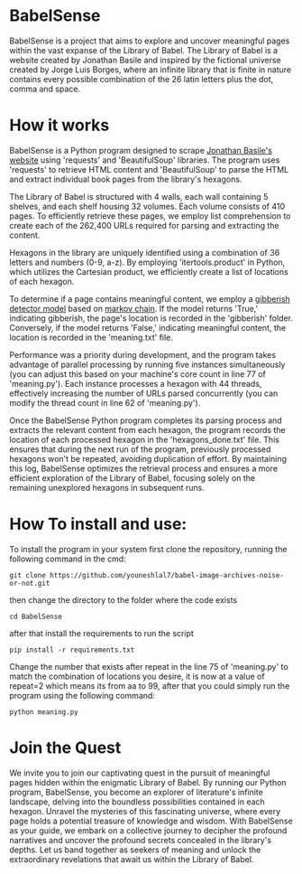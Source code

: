 # BabelSense
BabelSense is a project that aims to explore and uncover meaningful pages within the vast expanse of the Library of Babel. The Library of Babel is a website created by Jonathan Basile and inspired by the fictional universe created by Jorge Luis Borges, where an infinite library that is finite in nature contains every possible combination of the 26 latin letters plus the dot, comma and space.
# How it works

BabelSense is a Python program designed to scrape [Jonathan Basile's website](libraryofbabel.info) using 'requests' and 'BeautifulSoup' libraries. The program uses 'requests' to retrieve HTML content and 'BeautifulSoup' to parse the HTML and extract individual book pages from the library's hexagons.

The Library of Babel is structured with 4 walls, each wall containing 5 shelves, and each shelf housing 32 volumes. Each volume consists of 410 pages. To efficiently retrieve these pages, we employ list comprehension to create each of the 262,400 URLs required for parsing and extracting the content.

Hexagons in the library are uniquely identified using a combination of 36 letters and numbers (0-9, a-z). By employing 'itertools.product' in Python, which utilizes the Cartesian product, we efficiently create a list of locations of each hexagon.

To determine if a page contains meaningful content, we employ a [gibberish detector model](https://github.com/domanchi/gibberish-detector) based on [markov chain](https://en.wikipedia.org/wiki/Markov_chain). If the model returns 'True,' indicating gibberish, the page's location is recorded in the 'gibberish' folder. Conversely, if the model returns 'False,' indicating meaningful content, the location is recorded in the 'meaning.txt' file.

Performance was a priority during development, and the program takes advantage of parallel processing by running five instances simultaneously (you can adjust this based on your machine's core count in line 77 of 'meaning.py'). Each instance processes a hexagon with 44 threads, effectively increasing the number of URLs parsed concurrently (you can modify the thread count in line 62 of 'meaning.py').

Once the BabelSense Python program completes its parsing process and extracts the relevant content from each hexagon, the program records the location of each processed hexagon in the 'hexagons_done.txt' file. This ensures that during the next run of the program, previously processed hexagons won't be repeated, avoiding duplication of effort. By maintaining this log, BabelSense optimizes the retrieval process and ensures a more efficient exploration of the Library of Babel, focusing solely on the remaining unexplored hexagons in subsequent runs.

# How To install and use:

To install the program in your system first clone the repository, running the following command in the cmd:
```
git clone https://github.com/youneshlal7/babel-image-archives-noise-or-not.git
```
then change the directory to the folder where the code exists
```
cd BabelSense
```
after that install the requirements to run the script
```
pip install -r requirements.txt
```
Change the number that exists after repeat in the line 75 of 'meaning.py' to match the combination of locations you desire, it is now at a value of repeat=2 which means its from aa to 99, after that you could simply run the program using the following command:
```
python meaning.py
```

# Join the Quest

We invite you to join our captivating quest in the pursuit of meaningful pages hidden within the enigmatic Library of Babel. By running our Python program, BabelSense, you become an explorer of literature's infinite landscape, delving into the boundless possibilities contained in each hexagon. Unravel the mysteries of this fascinating universe, where every page holds a potential treasure of knowledge and wisdom. With BabelSense as your guide, we embark on a collective journey to decipher the profound narratives and uncover the profound secrets concealed in the library's depths. Let us band together as seekers of meaning and unlock the extraordinary revelations that await us within the Library of Babel.
